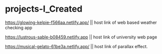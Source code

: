 # projects-I_Created


https://glowing-kelpie-f566aa.netlify.app/       ||   host link of web based weather checking app



https://lustrous-sable-b08459.netlify.app       ||    host link of university web page 



https://musical-gelato-61be3a.netlify.app/      ||   host link of parallax effect.




